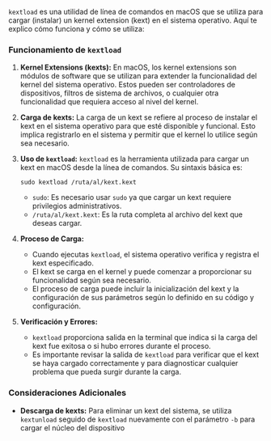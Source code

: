 `kextload` es una utilidad de línea de comandos en macOS que se utiliza para cargar (instalar) un kernel extension (kext) en el sistema operativo. Aquí te explico cómo funciona y cómo se utiliza:

### Funcionamiento de `kextload`

1. **Kernel Extensions (kexts):** En macOS, los kernel extensions son módulos de software que se utilizan para extender la funcionalidad del kernel del sistema operativo. Estos pueden ser controladores de dispositivos, filtros de sistema de archivos, o cualquier otra funcionalidad que requiera acceso al nivel del kernel.

2. **Carga de kexts:** La carga de un kext se refiere al proceso de instalar el kext en el sistema operativo para que esté disponible y funcional. Esto implica registrarlo en el sistema y permitir que el kernel lo utilice según sea necesario.

3. **Uso de `kextload`:** `kextload` es la herramienta utilizada para cargar un kext en macOS desde la línea de comandos. Su sintaxis básica es:

   ```
   sudo kextload /ruta/al/kext.kext
   ```

   - `sudo`: Es necesario usar `sudo` ya que cargar un kext requiere privilegios administrativos.
   - `/ruta/al/kext.kext`: Es la ruta completa al archivo del kext que deseas cargar.

4. **Proceso de Carga:**
   - Cuando ejecutas `kextload`, el sistema operativo verifica y registra el kext especificado.
   - El kext se carga en el kernel y puede comenzar a proporcionar su funcionalidad según sea necesario.
   - El proceso de carga puede incluir la inicialización del kext y la configuración de sus parámetros según lo definido en su código y configuración.

5. **Verificación y Errores:**
   - `kextload` proporciona salida en la terminal que indica si la carga del kext fue exitosa o si hubo errores durante el proceso.
   - Es importante revisar la salida de `kextload` para verificar que el kext se haya cargado correctamente y para diagnosticar cualquier problema que pueda surgir durante la carga.

### Consideraciones Adicionales

- **Descarga de kexts:** Para eliminar un kext del sistema, se utiliza `kextunload` seguido de `kextload` nuevamente con el parámetro `-b` para cargar el núcleo del dispositivo
